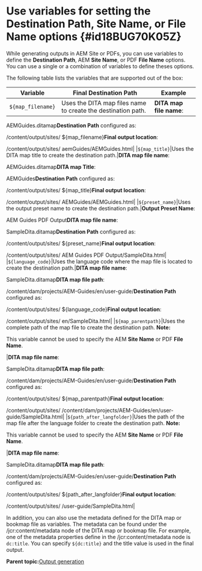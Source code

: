 # Use variables for setting the Destination Path, Site Name, or File Name options {#id18BUG70K05Z}

While generating outputs in AEM Site or PDFs, you can use variables to define the **Destination Path**, AEM **Site Name**, or PDF **File Name** options. You can use a single or a combination of variables to define theses options.

The following table lists the variables that are supported out of the box:

|Variable|Final Destination Path|Example|
|--------|----------------------|-------|
|`${map_filename}`|Uses the DITA map files name to create the destination path.|**DITA map file name**:

AEMGuides.ditamap**Destination Path** configured as:

/content/output/sites/ $\{map\_filename\}**Final output location**:

/content/output/sites/ aemGuides/AEMGuides.html|
|`${map_title}`|Uses the DITA map title to create the destination path.|**DITA map file name**:

AEMGuides.ditamap**DITA map Title**:

AEMGuides**Destination Path** configured as:

/content/output/sites/ $\{map\_title\}**Final output location**:

/content/output/sites/ AEMGuides/AEMGuides.html|
|`${preset_name}`|Uses the output preset name to create the destination path.|**Output Preset Name**:

AEM Guides PDF Output**DITA map file name**:

SampleDita.ditamap**Destination Path** configured as:

/content/output/sites/ $\{preset\_name\}**Final output location**:

/content/output/sites/ AEM Guides PDF Output/SampleDita.html|
|`${language_code}`|Uses the language code where the map file is located to create the destination path.|**DITA map file name**:

SampleDita.ditamap**DITA map file path**:

/content/dam/projects/AEM-Guides/en/user-guide/**Destination Path** configured as:

/content/output/sites/ $\{language\_code\}**Final output location**:

/content/output/sites/ en/SampleDita.html|
|`${map_parentpath}`|Uses the complete path of the map file to create the destination path. **Note:**

This variable cannot be used to specify the AEM **Site Name** or PDF **File Name**.

|**DITA map file name**:

SampleDita.ditamap**DITA map file path**:

/content/dam/projects/AEM-Guides/en/user-guide/**Destination Path** configured as:

/content/output/sites/ $\{map\_parentpath\}**Final output location**:

/content/output/sites/ /content/dam/projects/AEM-Guides/en/user-guide/SampleDita.html|
|`${path_after_langfolder}`|Uses the path of the map file after the language folder to create the destination path. **Note:**

This variable cannot be used to specify the AEM **Site Name** or PDF **File Name**.

|**DITA map file name**:

SampleDita.ditamap**DITA map file path**:

/content/dam/projects/AEM-Guides/en/user-guide/**Destination Path** configured as:

/content/output/sites/ $\{path\_after\_langfolder\}**Final output location**:

/content/output/sites/ /user-guide/SampleDita.html|

In addition, you can also use the metadata defined for the DITA map or bookmap file as variables. The metadata can be found under the /jcr:content/metadata node of the DITA map or bookmap file. For example, one of the metadata properties define in the /jcr:content/metadata node is `dc:title`. You can specify `${dc:title}` and the title value is used in the final output.

**Parent topic:**[Output generation](generate-output.md)

